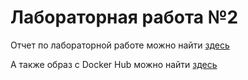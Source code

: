 # Лабораторная работа №2

Отчет по лабораторной работе можно найти [здесь](ЛР2.pdf)

А также образ с Docker Hub можно найти [здесь](https://hub.docker.com/r/iam100/demosite)